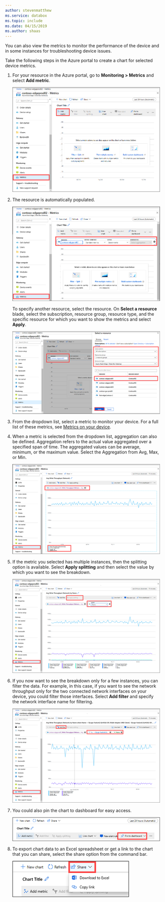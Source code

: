 ```yaml
---
author: stevenmatthew
ms.service: databox  
ms.topic: include
ms.date: 04/15/2019
ms.author: shaas
---
```


You can also view the metrics to monitor the performance of the device and in some instances for troubleshooting device issues.

Take the following steps in the Azure portal to create a chart for selected device metrics.

1. For your resource in the Azure portal, go to **Monitoring > Metrics** and select **Add metric**.

    ![Add metric](media/data-box-edge-gateway-view-metrics/view-metrics-1.png)

2. The resource is automatically populated.  

    ![Current resource](media/data-box-edge-gateway-view-metrics/view-metrics-2.png)

    To specify another resource, select the resource. On **Select a resource** blade, select the subscription, resource group, resource type, and the specific resource for which you want to show the metrics and select **Apply**.

    ![Choose another resource](media/data-box-edge-gateway-view-metrics/view-metrics-3.png)

3. From the dropdown list, select a metric to monitor your device. For a full list of these metrics, see [Metrics on your device](#metrics-on-your-device).

4. When a metric is selected from the dropdown list, aggregation can also be defined. Aggregation refers to the actual value aggregated over a specified span of time. The aggregated values can be average, minimum, or the maximum value. Select the Aggregation from Avg, Max, or Min.

    ![View chart](media/data-box-edge-gateway-view-metrics/view-metrics-4.png)

5. If the metric you selected has multiple instances, then the splitting option is available. Select **Apply splitting** and then select the value by which you want to see the breakdown.

    ![Apply splitting](media/data-box-edge-gateway-view-metrics/view-metrics-5.png)

6. If you now want to see the breakdown only for a few instances, you can filter the data. For example, in this case, if you want to see the network throughput only for the two connected network interfaces on your device, you could filter those interfaces. Select **Add filter** and specify the network interface name for filtering.

    ![Add filter](media/data-box-edge-gateway-view-metrics/view-metrics-6.png)

7. You could also pin the chart to dashboard for easy access.

    ![Pin to dashboard](media/data-box-edge-gateway-view-metrics/view-metrics-7.png)

8. To export chart data to an Excel spreadsheet or get a link to the chart that you can share, select the share option from the command bar.

    ![Export data](media/data-box-edge-gateway-view-metrics/view-metrics-8.png)

